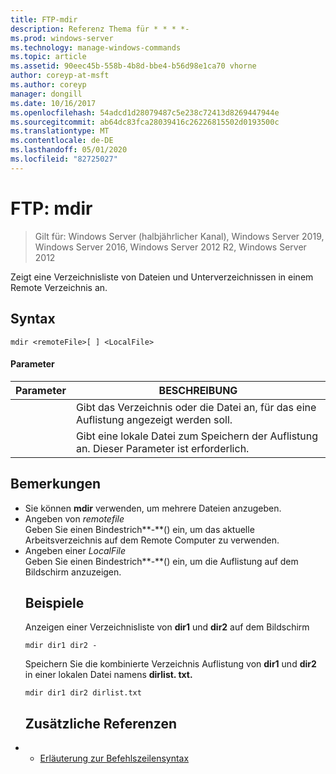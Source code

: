 ```yaml
---
title: FTP-mdir
description: Referenz Thema für * * * *-
ms.prod: windows-server
ms.technology: manage-windows-commands
ms.topic: article
ms.assetid: 90eec45b-558b-4b8d-bbe4-b56d98e1ca70 vhorne
author: coreyp-at-msft
ms.author: coreyp
manager: dongill
ms.date: 10/16/2017
ms.openlocfilehash: 54adcd1d28079487c5e238c72413d8269447944e
ms.sourcegitcommit: ab64dc83fca28039416c26226815502d0193500c
ms.translationtype: MT
ms.contentlocale: de-DE
ms.lasthandoff: 05/01/2020
ms.locfileid: "82725027"
---
```

# <a name="ftp-mdir"></a>FTP: mdir

> Gilt für: Windows Server (halbjährlicher Kanal), Windows Server 2019, Windows Server 2016, Windows Server 2012 R2, Windows Server 2012

Zeigt eine Verzeichnisliste von Dateien und Unterverzeichnissen in einem Remote Verzeichnis an.   
## <a name="syntax"></a>Syntax  
```  
mdir <remoteFile>[ ] <LocalFile>  
```  
#### <a name="parameters"></a>Parameter  

|  Parameter   |                               BESCHREIBUNG                                |
|--------------|--------------------------------------------------------------------------|
| <remoteFile> |   Gibt das Verzeichnis oder die Datei an, für das eine Auflistung angezeigt werden soll.   |
| <LocalFile>  | Gibt eine lokale Datei zum Speichern der Auflistung an. Dieser Parameter ist erforderlich. |

## <a name="remarks"></a>Bemerkungen  
- Sie können **mdir** verwenden, um mehrere Dateien anzugeben.  
- Angeben von *remotefile*  
  Geben Sie einen Bindestrich**-**() ein, um das aktuelle Arbeitsverzeichnis auf dem Remote Computer zu verwenden.  
- Angeben einer *LocalFile*  
  Geben Sie einen Bindestrich**-**() ein, um die Auflistung auf dem Bildschirm anzuzeigen.  
  ## <a name="examples"></a>Beispiele  
  Anzeigen einer Verzeichnisliste von **dir1** und **dir2** auf dem Bildschirm  
  ```  
  mdir dir1 dir2 -  
  ```  
  Speichern Sie die kombinierte Verzeichnis Auflistung von **dir1** und **dir2** in einer lokalen Datei namens **dirlist. txt.**  
  ```  
  mdir dir1 dir2 dirlist.txt  
  ```  
  ## <a name="additional-references"></a>Zusätzliche Referenzen  
- - [Erläuterung zur Befehlszeilensyntax](command-line-syntax-key.md)  
